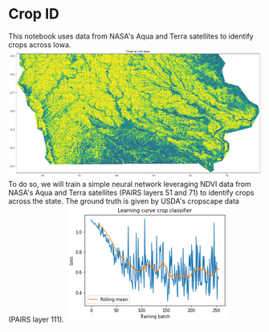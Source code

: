 # Crop ID

This notebook uses data from NASA's Aqua and Terra satellites to identify crops across Iowa.
![Crops across Iowa](cropsIowa.png)
To do so, we will train a simple neural network leveraging NDVI data from NASA's Aqua and Terra satellites (PAIRS layers 51 and 71) to identify crops across the state. The ground truth is given by USDA's cropscape data (PAIRS layer 111).
![Learning curve](learningCurve.png)
